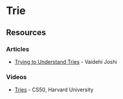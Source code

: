 # Trie

## Resources

### Articles

* [Trying to Understand Tries](https://medium.com/basecs/trying-to-understand-tries-3ec6bede0014) - Vaidehi Joshi

### Videos

* [Tries](https://www.youtube.com/watch?v=TRg9DQFu0kU) - CS50, Harvard University

